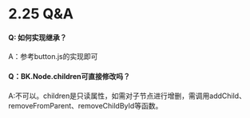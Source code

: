 # 2.25 Q&A


#### Q: 如何实现继承？
A：参考button.js的实现即可

#### Q：BK.Node.children可直接修改吗？
A:不可以。children是只读属性，如需对子节点进行增删，需调用addChild、removeFromParent、removeChildById等函数。

